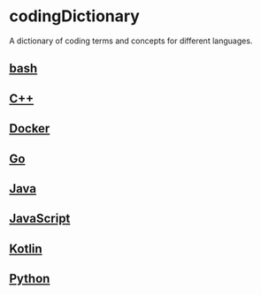 # codingDictionary

A dictionary of coding terms and concepts for different languages.

## [bash](https://github.com/SaracenRhue/codingDictionary/blob/main/bash.md)

## [C++](https://github.com/SaracenRhue/codingDictionary/blob/main/cpp.md)

## [Docker](https://github.com/SaracenRhue/codingDictionary/blob/main/docker.md)

## [Go](https://github.com/SaracenRhue/codingDictionary/blob/main/go.md)

## [Java](https://github.com/SaracenRhue/codingDictionary/blob/main/java.md)

## [JavaScript](https://github.com/SaracenRhue/codingDictionary/blob/main/js.md)

## [Kotlin](https://github.com/SaracenRhue/codingDictionary/blob/main/kotlin.md)

## [Python](https://github.com/SaracenRhue/codingDictionary/blob/main/python.md)
